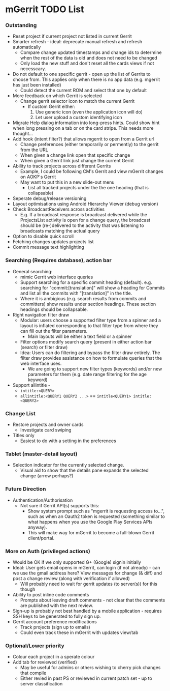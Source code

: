 mGerrit TODO List
=================

### Outstanding
- Reset project if current project not listed in current Gerrit
- Smarter refresh - ideal: deprecate manual refresh and refresh automatically
    - Compare change updated timestamps and change ids to determine when the rest of the data is old and does not need to be changed
	- Only load the new stuff and don't reset all the cards views if not necesscary.
- Do not default to one specific gerrit - open up the list of Gerrits to choose from. This applies only when there is no app data (e.g. mgerrit has just been installed)
	- Could detect the current ROM and select that one by default
- More feedback on which Gerrit is selected
	- Change gerrit selector icon to match the current Gerrit
		- If custom Gerrit either:
			1. Use generic icon (even the application icon will do)
			2. Let user upload a custom identifying icon
- Migrate Help dialog information into long-press hints. Could show hint when long pressing on a tab or on the card stripe. This needs more thought...
- Add hook (intent filter?) that allows mgerrit to open from a Gerrit url
    - Change preferences (either temporarily or permently) to the gerrit from the URL
    - When given a change link open that specific change
    - When given a Gerrit link just change the current Gerrit
- Ability to track projects across different Gerrits
    - Example, I could be following CM's Gerrit and view mGerrit changes on AOKP's Gerrit
    - May want to put this in a new slide-out menu
        - List all tracked projects under the the one heading (that is collapsable)
- Seperate debug/release versioning
- Layout optimisations using Android Hierarchy Viewer (debug version)
- Check BroadcastReceivers across activities
	- E.g. If a broadcast response is broadcast delivered while the ProjectsList activity is open for a change query, the broadcast should be
		(re-)delivered to the activity that was listening to broadcasts matching the actual query
- Option to disable quick scroll
- Fetching changes updates projects list
- Commit message text highlighting


### Searching (Requires database), action bar
- General searching:
	- mimic Gerrit web interface queries
	- Support searching for a specific commit heading (default). e.g. searching for "commit:[translation]" will show a heading for Commits and list all the commits with "[translation]" in the title.
	- Where it is ambigious (e.g. search results from commits and committers) show results under section headings. These section headings should be collapsable.
- Right navigation filter draw
	- Modular: users choose a supported filter type from a spinner and a layout is inflated corresponding to that filter type from where they can fill out the filter parameters.
		- Main layouts will be either a text field or a spinner
	- Filter options modify search query (present in either action bar (search) or filter draw)
	- Idea: Users can do filtering and bypass the filter draw entirely. The filter draw provides assistance on how to formulate queries that the web interface uses.
		- We are going to support new filter types (keywords) and/or new parameters for them (e.g. date range filtering for the age keyword)
- Support allintitle -
    - `intitle:<QUERY>`
	- `allintitle:<QUERY1 QUERY2 ...>` == `intitle<QUERY1> intitle:<QUERY2>`


### Change List
- Restore projects and owner cards
	- Investigate card swiping
- Titles only
    - Easiest to do with a setting in the preferences


### Tablet (master-detail layout)
- Selection indicator for the currently selected change.
    - Visual aid to show that the details pane expands the selected change (arrow perhaps?)


### Future Direction
- Authentication/Authorisation
	- Not sure if Gerrit API(s) supports this:
	    - Show system prompt such as "mgerrit is requesting access to...", such as when an Oauth2 token is requested (something similar to what happens when you use the Google Play Services APIs anyway).
	    - This will make way for mGerrit to become a full-blown Gerrit client/portal.


### More on Auth (privileged actions)
- Would be OK if we only supported G+ (Google) signin initially
- Ideal: User gets email opens in mGerrit, can login (if not already) - can we use the gmail address here? View messages for change (& diff) and post a change review (along with verification if allowed)
    - Will probably need to wait for gerrit updates (to server(s)) for this though
- Ability to post inline code comments
    - Prompts about leaving draft comments - not clear that the comments are published with the next review.
- Sign-up is probably not best handled by a mobile application - requires SSH keys to be generated to fully sign up.
- Gerrit account preference modifications
    - Track projects (sign up to emails)
    - Could even track these in mGerrit with updates view/tab


### Optional/Lower priority
- Colour each project in a sperate colour
- Add tab for reviewed (verified)
    - May be useful for admins or others wishing to cherry pick changes that compile
    - Either revied in past PS or reviewed in current patch set - up to server classification
